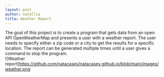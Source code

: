 ```yaml
---
layout: post
author: natallia
title: Weather Report 
---
```

The goal of this project is to create a program that gets data from an open API OpenWeatherMap and presents a user with a weather report. The user needs to specify either a zip code or a city to get the results for a specific location. The report can be generated multiple times until a user gives a command to stop the program.<br>
![Weather report]https://github.com/natacasey/natacasey.github.io/blob/main/images/weather.png
